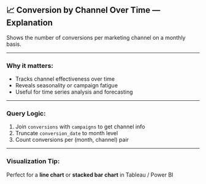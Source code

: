 ## 📈 Conversion by Channel Over Time — Explanation

Shows the number of conversions per marketing channel on a monthly basis.

---

### Why it matters:
- Tracks channel effectiveness over time
- Reveals seasonality or campaign fatigue
- Useful for time series analysis and forecasting

---

### Query Logic:
1. Join `conversions` with `campaigns` to get channel info
2. Truncate `conversion_date` to month level
3. Count conversions per (month, channel) pair

---

### Visualization Tip:
Perfect for a **line chart** or **stacked bar chart** in Tableau / Power BI
